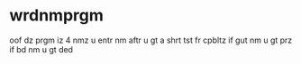 # wrdnmprgm
oof dz prgm iz 4 nmz
u entr nm aftr u gt a shrt tst fr cpbltz
if gut nm u gt prz
if bd nm u gt ded
